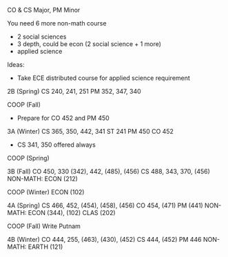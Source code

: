 CO & CS Major, PM Minor

You need 6 more non-math course
* 2 social sciences
* 3 depth, could be econ (2 social science + 1 more)
* applied science

Ideas:
* Take ECE distributed course for applied science requirement

2B (Spring)
CS 240, 241, 251
PM 352, 347, 340

COOP (Fall)
* Prepare for CO 452 and PM 450

3A (Winter)
CS 365, 350, 442, 341
ST 241
PM 450
CO 452

* CS 341, 350 offered always

COOP (Spring)

3B (Fall)
CO 450, 330 (342), 442, (485), (456)
CS 488, 343, 370, (456)
NON-MATH:
ECON (212)

COOP (Winter)
ECON (102)

4A (Spring)
CS 466, 452, (454), (458), (456)
CO 454, (471)
PM (441)
NON-MATH:
ECON (344), (102)
CLAS (202)

COOP (Fall) 
Write Putnam

4B (Winter)
CO 444, 255, (463), (430), (452)
CS 444, (452)
PM 446
NON-MATH:
EARTH (121)

[](//odyssey.uwaterloo.ca/ofcourse/app/)
[](https://uwaterloo.ca/pure-mathematics/sites/ca.pure-mathematics/files/uploads/files/april.181.pdf)
[](https://cs.uwaterloo.ca/current-undergraduate-students/majors/breadth-and-depth-requirements-2017-2018)
